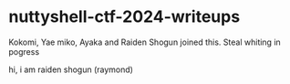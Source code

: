 # nuttyshell-ctf-2024-writeups
Kokomi, Yae miko, Ayaka and Raiden Shogun joined this.
Steal whiting in pogress

hi, i am raiden shogun (raymond)
